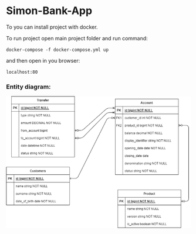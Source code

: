 # Simon-Bank-App
To you can install project with docker.

To run project open main project folder and run command:
```
docker-compose -f docker-compose.yml up
```
and then open in you browser: 
```
localhost:80
```
### Entity diagram:

![alt text](entity-diagram.png)